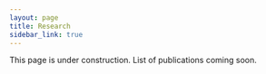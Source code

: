 ```yaml
---
layout: page
title: Research
sidebar_link: true
---
```


<p class="message">
This page is under construction. List of publications coming soon.
</p>
